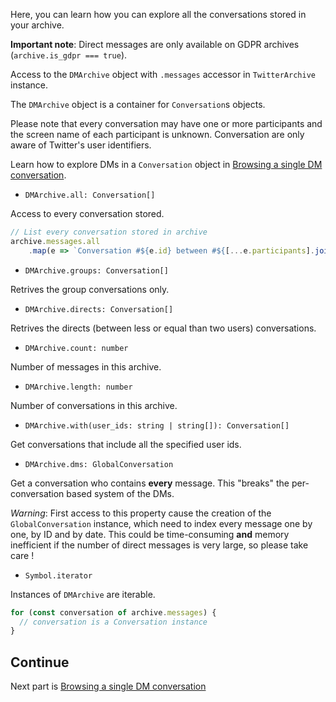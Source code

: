 Here, you can learn how you can explore all the conversations stored in your archive.

**Important note**: Direct messages are only available on GDPR archives (`archive.is_gdpr === true`).

Access to the `DMArchive` object with `.messages` accessor in `TwitterArchive` instance.

The `DMArchive` object is a container for `Conversation`s objects.

Please note that every conversation may have one or more participants and the screen name of each participant is unknown. Conversation are only aware of Twitter's user identifiers.

Learn how to explore DMs in a `Conversation` object in [Browsing a single DM conversation](./Browsing-a-single-DM-conversation.md).

- `DMArchive.all: Conversation[]`

Access to every conversation stored.

```ts
// List every conversation stored in archive
archive.messages.all
    .map(e => `Conversation #${e.id} between #${[...e.participants].join(', #')}`)
```

- `DMArchive.groups: Conversation[]`

Retrives the group conversations only.

- `DMArchive.directs: Conversation[]`

Retrives the directs (between less or equal than two users) conversations.

- `DMArchive.count: number`

Number of messages in this archive.

- `DMArchive.length: number`

Number of conversations in this archive.

- `DMArchive.with(user_ids: string | string[]): Conversation[]`

Get conversations that include all the specified user ids.

- `DMArchive.dms: GlobalConversation`

Get a conversation who contains **every** message. This "breaks" the per-conversation based system of the DMs.

*Warning*: First access to this property cause the creation of the `GlobalConversation` instance, which need to index every message one by one, by ID and by date. This could be time-consuming **and** memory inefficient if the number of direct messages is very large, so please take care !

- `Symbol.iterator`

Instances of `DMArchive` are iterable.

```ts
for (const conversation of archive.messages) {
  // conversation is a Conversation instance
}
```

## Continue

Next part is [Browsing a single DM conversation](./Browsing-a-single-DM-conversation.md)

